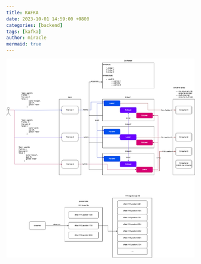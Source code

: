```yaml
---
title: KAFKA
date: 2023-10-01 14:59:00 +0800
categories: [backend]
tags: [kafka]
author: miracle
mermaid: true
---
```

![kafka](/assets/img/kafka/kafka.drawio.png)
